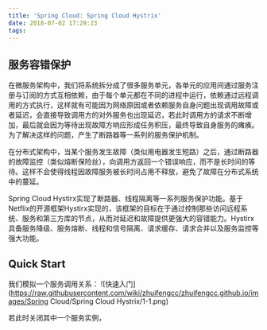 ```yaml
---
title: 'Spring Cloud: Spring Cloud Hystrix'
date: 2018-07-02 17:29:23
tags:
---
```

## 服务容错保护
在微服务架构中，我们将系统拆分成了很多服务单元，各单元的应用间通过服务注册与订阅的方式互相依赖，由于每个单元都在不同的进程中运行，依赖通过远程调用的方式执行，这样就有可能因为网络原因或者依赖服务自身问题出现调用故障或者延迟，会直接导致调用方的对外服务也出现延迟，若此时调用方的请求不断增加，最后就会因为等待出现故障方响应形成任务积压，最终导致自身服务的瘫痪。为了解决这样的问题，产生了断路器等一系列的服务保护机制。

在分布式架构中，当某个服务发生故障（类似用电器发生短路）之后，通过断路器的故障监控（类似熔断保险丝），向调用方返回一个错误响应，而不是长时间的等待。这样不会使得线程因故障服务被长时间占用不释放，避免了故障在分布式系统中的蔓延。

Spring Cloud Hystirx实现了断路器、线程隔离等一系列服务保护功能。基于Netflix的开源框架Hystirx实现的，该框架的目标在于通过控制那些访问远程系统、服务和第三方库的节点，从而对延迟和故障提供更强大的容错能力。Hystirx具备服务降级、服务熔断、线程和信号隔离、请求缓存、请求合并以及服务监控等强大功能。

## Quick Start
我们模拟一个服务调用关系：
![快速入门](https://raw.githubusercontent.com/wiki/zhuifengcc/zhuifengcc.github.io/images/Spring Cloud/Spring Cloud Hystrix/1-1.png)

若此时关闭其中一个服务实例，
